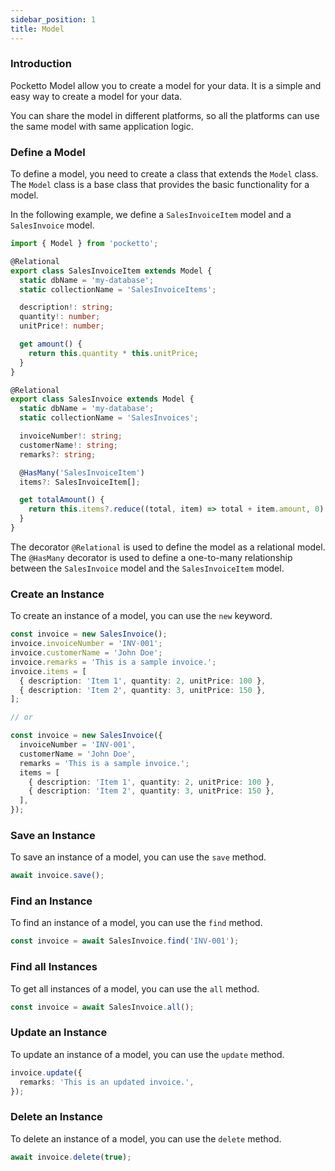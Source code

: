 ```yaml
---
sidebar_position: 1
title: Model
---
```


### Introduction

Pocketto Model allow you to create a model for your data. It is a simple and easy way to create a model for your data.

You can share the model in different platforms, so all the platforms can use the same model with same application logic.

### Define a Model

To define a model, you need to create a class that extends the `Model` class. The `Model` class is a base class that provides the basic functionality for a model.


In the following example, we define a `SalesInvoiceItem` model and a `SalesInvoice` model.
```ts
import { Model } from 'pocketto';

@Relational
export class SalesInvoiceItem extends Model {
  static dbName = 'my-database';
  static collectionName = 'SalesInvoiceItems';

  description!: string;
  quantity!: number;
  unitPrice!: number;

  get amount() {
    return this.quantity * this.unitPrice;
  }
}

@Relational
export class SalesInvoice extends Model {
  static dbName = 'my-database';
  static collectionName = 'SalesInvoices';

  invoiceNumber!: string;
  customerName!: string;
  remarks?: string;

  @HasMany('SalesInvoiceItem')
  items?: SalesInvoiceItem[];

  get totalAmount() {
    return this.items?.reduce((total, item) => total + item.amount, 0) ?? 0;
  }
}
```
The decorator `@Relational` is used to define the model as a relational model. The `@HasMany` decorator is used to define a one-to-many relationship between the `SalesInvoice` model and the `SalesInvoiceItem` model.


### Create an Instance

To create an instance of a model, you can use the `new` keyword.

```ts
const invoice = new SalesInvoice();
invoice.invoiceNumber = 'INV-001';
invoice.customerName = 'John Doe';
invoice.remarks = 'This is a sample invoice.';
invoice.items = [
  { description: 'Item 1', quantity: 2, unitPrice: 100 },
  { description: 'Item 2', quantity: 3, unitPrice: 150 },
];

// or

const invoice = new SalesInvoice({
  invoiceNumber = 'INV-001',
  customerName = 'John Doe',
  remarks = 'This is a sample invoice.';
  items = [
    { description: 'Item 1', quantity: 2, unitPrice: 100 },
    { description: 'Item 2', quantity: 3, unitPrice: 150 },
  ],
});
```

### Save an Instance

To save an instance of a model, you can use the `save` method.

```ts
await invoice.save();
```

### Find an Instance

To find an instance of a model, you can use the `find` method.

```ts
const invoice = await SalesInvoice.find('INV-001');
```
### Find all Instances

To get all instances of a model, you can use the `all` method.

```ts
const invoice = await SalesInvoice.all();
```

### Update an Instance

To update an instance of a model, you can use the `update` method.

```ts
invoice.update({
  remarks: 'This is an updated invoice.',
});
```

### Delete an Instance

To delete an instance of a model, you can use the `delete` method.

```ts
await invoice.delete(true);
```
